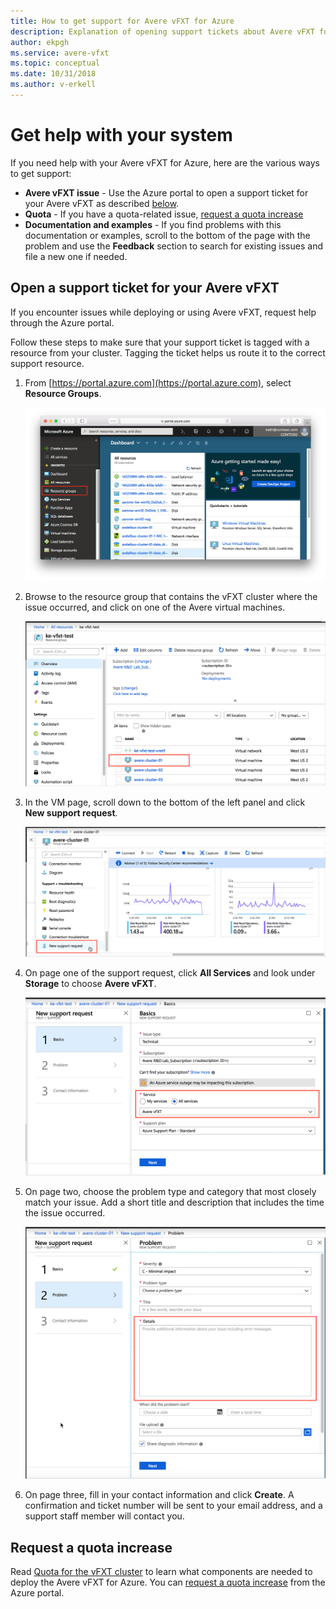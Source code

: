 ```yaml
---
title: How to get support for Avere vFXT for Azure
description: Explanation of opening support tickets about Avere vFXT for Azure
author: ekpgh
ms.service: avere-vfxt
ms.topic: conceptual
ms.date: 10/31/2018
ms.author: v-erkell
---
```


# Get help with your system

If you need help with your Avere vFXT for Azure, here are the various ways to get support:

* **Avere vFXT issue** - Use the Azure portal to open a support ticket for your Avere vFXT as described [below](#open-a-support-ticket-for-your-avere-vfxt).
* **Quota** - If you have a quota-related issue, [request a quota increase](#request-a-quota-increase)
* **Documentation and examples** - If you find problems with this documentation or examples, scroll to the bottom of the page with the problem and use the **Feedback** section to search for existing issues and file a new one if needed.  

## Open a support ticket for your Avere vFXT

If you encounter issues while deploying or using Avere vFXT, request help through the Azure portal.  

Follow these steps to make sure that your support ticket is tagged with a resource from your cluster. Tagging the ticket helps us route it to the correct support resource. 

1. From [https://portal.azure.com](https://portal.azure.com), select **Resource Groups**.

   ![screenshot of Azure portal left menu with "Resource groups" circled](media/avere-vfxt-ticket-rg.png)

1. Browse to the resource group that contains the vFXT cluster where the issue occurred, and click on one of the Avere virtual machines.

    ![screenshot of Azure portal resource group "overview" panel with a particular VM circled](media/avere-vfxt-ticket-vm.png)

1. In the VM page, scroll down to the bottom of the left panel and click **New support request**.

    ![Screenshot of the Azure portal VM page for the VM from the previous screenshot. The left menu is scrolled to the bottom and "New support request" is circled.](media/avere-vfxt-ticket-request.png)

1. On page one of the support request, click **All Services** and look under **Storage** to choose **Avere vFXT**.

    ![screenshot of the new support request screen in the Azure portal with the header "Basics" and a circle around the "Service" item. The button "All services" is selected and the drop-down menu field has the value "Avere vFXT"](media/avere-vfxt-ticket-service.png)

1. On page two, choose the problem type and category that most closely match your issue. Add a short title and description that includes the time the issue occurred. 

   ![screenshot of the new support request screen with the header "Problem", which contains many fields that need to be completed](media/avere-vfxt-ticket-problem.png)

1. On page three, fill in your contact information and click **Create**. A confirmation and ticket number will be sent to your email address, and a support staff member will contact you.

## Request a quota increase

Read [Quota for the vFXT cluster](avere-vfxt-prereqs.md#quota-for-the-vfxt-cluster) to learn what components are needed to deploy the Avere vFXT for Azure. You can [request a quota increase](https://docs.microsoft.com/azure/azure-supportability/resource-manager-core-quotas-request) from the Azure portal.